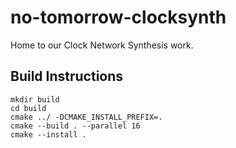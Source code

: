 # no-tomorrow-clocksynth
Home to our Clock Network Synthesis work.

## Build Instructions
```
mkdir build
cd build
cmake ../ -DCMAKE_INSTALL_PREFIX=.
cmake --build . --parallel 16
cmake --install .
```
